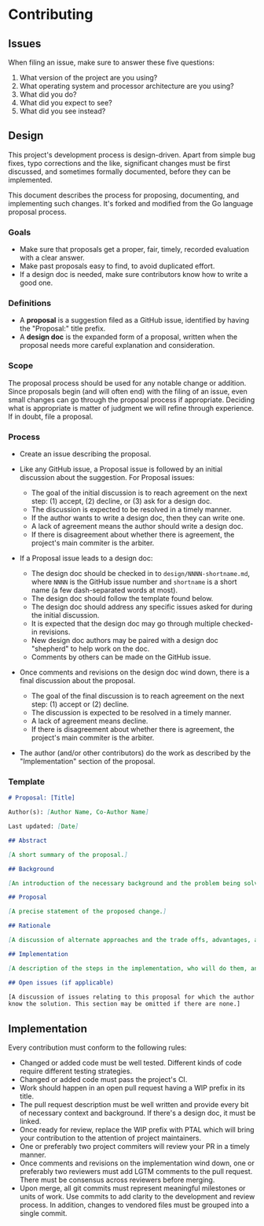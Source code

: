 # Contributing

## Issues

When filing an issue, make sure to answer these five questions:

1. What version of the project are you using?
2. What operating system and processor architecture are you using?
3. What did you do?
4. What did you expect to see?
5. What did you see instead?

## Design

This project's development process is design-driven. Apart from simple
bug fixes, typo corrections and the like, significant changes must be
first discussed, and sometimes formally documented, before they can be implemented.

This document describes the process for proposing, documenting, and implementing
such changes. It's forked and modified from the Go language proposal process.

### Goals

- Make sure that proposals get a proper, fair, timely, recorded evaluation with
  a clear answer.
- Make past proposals easy to find, to avoid duplicated effort.
- If a design doc is needed, make sure contributors know how to write a good one.

### Definitions

- A **proposal** is a suggestion filed as a GitHub issue, identified by having
  the "Proposal:" title prefix.
- A **design doc** is the expanded form of a proposal, written when the
  proposal needs more careful explanation and consideration.

### Scope

The proposal process should be used for any notable change or addition.
Since proposals begin (and will often end) with the filing of an issue, even
small changes can go through the proposal process if appropriate.
Deciding what is appropriate is matter of judgment we will refine through
experience.
If in doubt, file a proposal.

### Process

- Create an issue describing the proposal.

- Like any GitHub issue, a Proposal issue is followed by an initial discussion
  about the suggestion. For Proposal issues:
  - The goal of the initial discussion is to reach agreement on the next step:
    (1) accept, (2) decline, or (3) ask for a design doc.
  - The discussion is expected to be resolved in a timely manner.
  - If the author wants to write a design doc, then they can write one.
  - A lack of agreement means the author should write a design doc.
  - If there is disagreement about whether there is agreement,
    the project's main commiter is the arbiter.

- If a Proposal issue leads to a design doc:
  - The design doc should be checked in to `design/NNNN-shortname.md`,
    where `NNNN` is the GitHub issue number and `shortname` is a short name
    (a few dash-separated words at most).
  - The design doc should follow the template found below.
  - The design doc should address any specific issues asked for during the
    initial discussion.
  - It is expected that the design doc may go through multiple checked-in revisions.
  - New design doc authors may be paired with a design doc "shepherd" to help work
    on the doc.
  - Comments by others can be made on the GitHub issue.

- Once comments and revisions on the design doc wind down, there is a final
  discussion about the proposal.
  - The goal of the final discussion is to reach agreement on the next step:
    (1) accept or (2) decline.
  - The discussion is expected to be resolved in a timely manner.
  - A lack of agreement means decline.
  - If there is disagreement about whether there is agreement, the
    project's main commiter is the arbiter.

- The author (and/or other contributors) do the work as described by the
  "Implementation" section of the proposal.

### Template
```markdown
# Proposal: [Title]

Author(s): [Author Name, Co-Author Name]

Last updated: [Date]

## Abstract

[A short summary of the proposal.]

## Background

[An introduction of the necessary background and the problem being solved by the proposed change.]

## Proposal

[A precise statement of the proposed change.]

## Rationale

[A discussion of alternate approaches and the trade offs, advantages, and disadvantages of the specified approach.]

## Implementation

[A description of the steps in the implementation, who will do them, and when.]

## Open issues (if applicable)

[A discussion of issues relating to this proposal for which the author does not
know the solution. This section may be omitted if there are none.]
```

## Implementation

Every contribution must conform to the following rules:

- Changed or added code must be well tested. Different kinds of code
  require different testing strategies.
- Changed or added code must pass the project's CI.
- Work should happen in an open pull request having a WIP prefix in its title.
- The pull request description must be well written and provide every
  bit of necessary context and background. If there's a design doc, it
  must be linked.
- Once ready for review, replace the WIP prefix with PTAL which will
  bring your contribution to the attention of project maintainers.
- One or preferably two project commiters will review your PR in a
  timely manner.
- Once comments and revisions on the implementation wind down, one or
  preferably two reviewers must add LGTM comments to the pull request.
  There must be consensus across reviewers before merging.
- Upon merge, all git commits must represent meaningful milestones or units
  of work. Use commits to add clarity to the development and review process.
  In addition, changes to vendored files must be grouped into a single commit.
